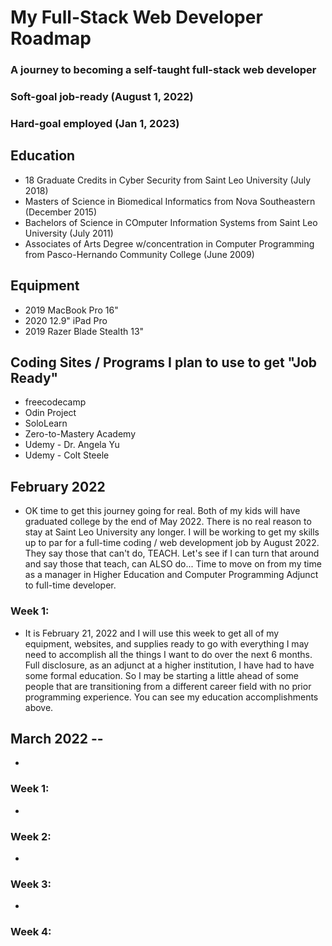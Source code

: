 # My Full-Stack Web Developer Roadmap

### A journey to becoming a self-taught full-stack web developer
### Soft-goal job-ready (August 1, 2022)
### Hard-goal employed (Jan 1, 2023)

## Education
   * 18 Graduate Credits in Cyber Security from Saint Leo University (July 2018)
   * Masters of Science in Biomedical Informatics from Nova Southeastern (December 2015)
   * Bachelors of Science in COmputer Information Systems from Saint Leo University (July 2011)
   * Associates of Arts Degree w/concentration in Computer Programming from Pasco-Hernando Community College (June 2009)
   
## Equipment
   * 2019 MacBook Pro 16"
   * 2020 12.9" iPad Pro
   * 2019 Razer Blade Stealth 13"

## Coding Sites / Programs I plan to use to get "Job Ready"
   * freecodecamp
   * Odin Project
   * SoloLearn
   * Zero-to-Mastery Academy
   * Udemy - Dr. Angela Yu
   * Udemy - Colt Steele

## February 2022
* OK time to get this journey going for real. Both of my kids will have graduated college by the end of May 2022. There is no real reason to stay at Saint Leo University any longer. I will be working to get my skills up to par for a full-time coding / web development job by August 2022. They say those that can't do, TEACH. Let's see if I can turn that around and say those that teach, can ALSO do... Time to move on from my time as a manager in Higher Education and Computer Programming Adjunct to full-time developer.

### Week 1:
* It is February 21, 2022 and I will use this week to get all of my equipment, websites, and supplies ready to go with everything I may need to accomplish all the things I want to do over the next 6 months. Full disclosure, as an adjunct at a higher institution, I have had to have some formal education. So I may be starting a little ahead of some people that are transitioning from a different career field with no prior programming experience. You can see my education accomplishments above. 

## March 2022 -- 
* 

  ### Week 1: 
  * 

  ### Week 2:
  * 

  ### Week 3:
  * 

  ### Week 4:
